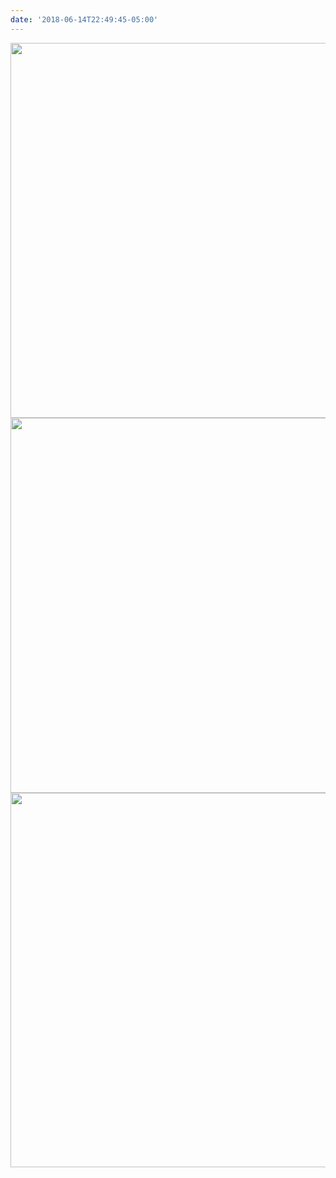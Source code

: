 ```yaml
---
date: '2018-06-14T22:49:45-05:00'
---
```



<img src="/posts/uploads/2018/0a6f9e2f27.jpg" width="600" height="600" /><img src="/posts/uploads/2018/f0b769ee2a.jpg" width="600" height="600" /><img src="/posts/uploads/2018/4dec3235f3.jpg" width="600" height="599" />
